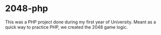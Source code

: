 # 2048-php
This was a PHP project done during my first year of University. Meant as a quick way to practice PHP, we created the 2048 game logic.
